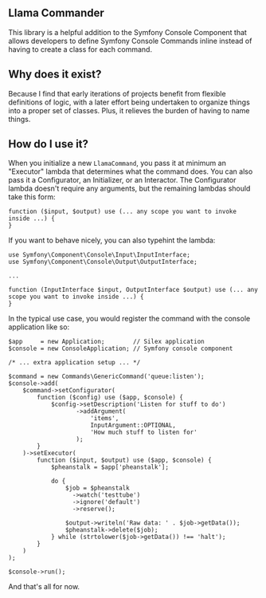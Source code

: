 Llama Commander
---

This library is a helpful addition to the Symfony Console Component that allows developers to define Symfony Console Commands inline instead of having to create a class for each command.

Why does it exist?
---

Because I find that early iterations of projects benefit from flexible definitions of logic, with a later effort being undertaken to organize things into a proper set of classes. Plus, it relieves the burden of having to name things.

How do I use it?
---

When you initialize a new ```LlamaCommand```, you pass it at minimum an "Executor" lambda that determines what the command does. You can also pass it a Configurator, an Initializer, or an Interactor. The Configurator lambda doesn't require any arguments, but the remaining lambdas should take this form:

    function ($input, $output) use (... any scope you want to invoke inside ...) {
    }

If you want to behave nicely, you can also typehint the lambda:

    use Symfony\Component\Console\Input\InputInterface;
    use Symfony\Component\Console\Output\OutputInterface;
    
    ...
    
    function (InputInterface $input, OutputInterface $output) use (... any scope you want to invoke inside ...) {
    }
    
In the typical use case, you would register the command with the console application like so:

    $app     = new Application;        // Silex application
    $console = new ConsoleApplication; // Symfony console component
    
    /* ... extra application setup ... */
    
    $command = new Commands\GenericCommand('queue:listen');
    $console->add(
        $command->setConfigurator(
            function ($config) use ($app, $console) {
                $config->setDescription('Listen for stuff to do')
                       ->addArgument(
                           'items',
                           InputArgument::OPTIONAL,
                           'How much stuff to listen for'
                       );
            }
        )->setExecutor(
            function ($input, $output) use ($app, $console) {
                $pheanstalk = $app['pheanstalk'];
    
                do {
                    $job = $pheanstalk
                      ->watch('testtube')
                      ->ignore('default')
                      ->reserve();
    
                    $output->writeln('Raw data: ' . $job->getData());
                    $pheanstalk->delete($job);
                } while (strtolower($job->getData()) !== 'halt');
            }
        )
    );
    
    $console->run();
    
And that's all for now.